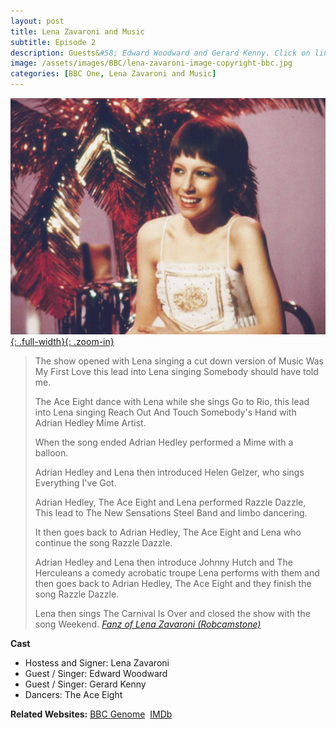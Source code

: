 ```yaml
---
layout: post
title: Lena Zavaroni and Music
subtitle: Episode 2
description: Guests&#58; Edward Woodward and Gerard Kenny. Click on link for more details.
image: /assets/images/BBC/lena-zavaroni-image-copyright-bbc.jpg
categories: [BBC One, Lena Zavaroni and Music]
---
```


[![BBC Publicity Photo of Lena Zavaroni for her TV show Lena Zavaroni and Music](/assets/images/BBC/lena-zavaroni-image-copyright-bbc.jpg){: .full-width}{: .zoom-in}](/assets/images/BBC/lena-zavaroni-image-copyright-bbc.jpg)

> The show opened with Lena singing a cut down version of Music Was My First Love this lead into Lena singing Somebody should have told me.
>
> The Ace Eight dance with Lena while she sings Go to Rio, this lead into Lena singing Reach Out And Touch Somebody's Hand with Adrian Hedley Mime Artist.
>
> When the song ended Adrian Hedley performed a Mime with a balloon.
>
> Adrian Hedley and Lena then introduced Helen Gelzer, who sings Everything I've Got.
>
> Adrian Hedley, The Ace Eight and Lena performed Razzle Dazzle, This lead to The New Sensations Steel Band and limbo dancering.
>
> It then goes back to Adrian Hedley, The Ace Eight and Lena who continue the song Razzle Dazzle.
>
> Adrian Hedley and Lena then introduce Johnny Hutch and The Herculeans a comedy acrobatic troupe Lena performs with them and then goes back to Adrian Hedley, The Ace Eight and they finish the song Razzle Dazzle.
>
> Lena then sings The Carnival Is Over and closed the show with the song Weekend.
<cite>[Fanz of Lena Zavaroni (Robcamstone)](https://www.imdb.com/title/tt2353812/plotsummary#summaries)</cite>

**Cast**
* Hostess and Signer: Lena Zavaroni
* Guest / Singer: Edward Woodward
* Guest / Singer: Gerard Kenny
* Dancers: The Ace Eight

**Related Websites:**
<span class="post-categories">[BBC Genome](https://genome.ch.bbc.co.uk/4b9ca9354af34e1bb1bb5ad2ddf0f143)&nbsp;
[IMDb](http://www.imdb.com/title/tt2353812)</span>
